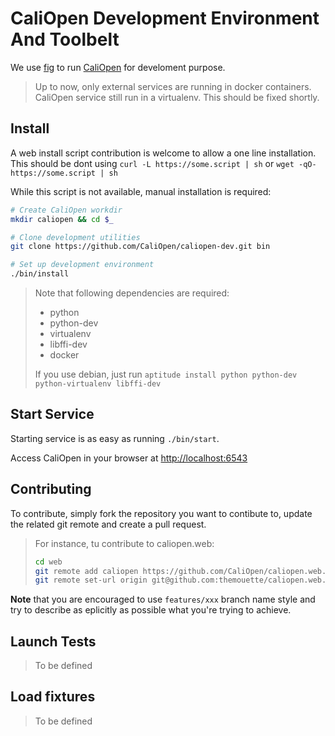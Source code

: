 # CaliOpen Development Environment And Toolbelt

We use [fig](http://fig.sh) to run [CaliOpen](http://caliopen.org) for
develoment purpose.

> Up to now, only external services are running in docker containers.
> CaliOpen service still run in a virtualenv. This should be fixed shortly.

## Install

A web install script contribution is welcome to allow a one line installation.
This should be dont using `curl -L https://some.script | sh` or
`wget -qO- https://some.script | sh`

While this script is not available, manual installation is required:

``` sh
# Create CaliOpen workdir
mkdir caliopen && cd $_

# Clone development utilities
git clone https://github.com/CaliOpen/caliopen-dev.git bin

# Set up development environment
./bin/install
```

> Note that following dependencies are required:
>
> * python
> * python-dev
> * virtualenv
> * libffi-dev
> * docker
>
> If you use debian, just run
> `aptitude install python python-dev python-virtualenv libffi-dev`

## Start Service

Starting service is as easy as running `./bin/start`.

Access CaliOpen in your browser at [http://localhost:6543](http://localhost:6543)

## Contributing

To contribute, simply fork the repository you want to contibute to, update the
related git remote and create a pull request.

> For instance, tu contribute to caliopen.web:
>
> ``` sh
> cd web
> git remote add caliopen https://github.com/CaliOpen/caliopen.web.git
> git remote set-url origin git@github.com:themouette/caliopen.web.git
> ```

**Note** that you are encouraged to use `features/xxx` branch name style and try
to describe as eplicitly as possible what you're trying to achieve.

## Launch Tests

> To be defined

## Load fixtures

> To be defined

